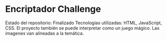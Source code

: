 <h1> Encriptador Challenge</h1>
Estado del repositorio: Finalizado 
Tecnologías utilizadas: HTML, JavaScript, CSS. 
El proyecto también se puede interpretar como un juego mágico. Las imagenes van alineadas a la temática. 
